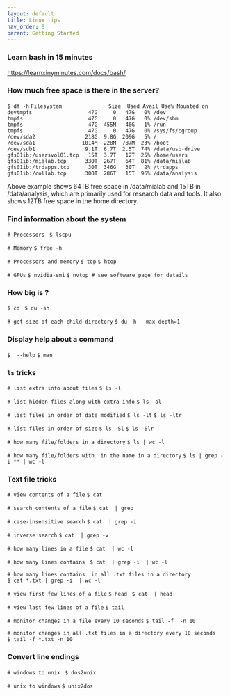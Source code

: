 ```yaml
---
layout: default
title: Linux tips
nav_order: 8
parent: Getting Started
---
```

### Learn bash in 15 minutes

<https://learnxinyminutes.com/docs/bash/>

### How much free space is there in the server?

`$ df -h`
`Filesystem               Size  Used Avail Use% Mounted on`
`devtmpfs                  47G     0   47G   0% /dev`
`tmpfs                     47G     0   47G   0% /dev/shm`
`tmpfs                     47G  455M   46G   1% /run`
`tmpfs                     47G     0   47G   0% /sys/fs/cgroup`
`/dev/sda2                218G  9.8G  209G   5% /`
`/dev/sda1               1014M  228M  787M  23% /boot`
`/dev/sdb1                9.1T  6.7T  2.5T  74% /data/usb-drive`
`gfs01ib:/usersvol01.tcp   15T  3.7T   12T  25% /home/users`
`gfs01ib:/mialab.tcp      330T  267T   64T  81% /data/mialab`
`gfs01ib:/trdapps.tcp      30T  346G   30T   2% /trdapps`
`gfs01ib:/collab.tcp      300T  286T   15T  96% /data/analysis`

Above example shows 64TB free space in /data/mialab and 15TB in
/data/analysis, which are primarily used for research data and tools. It
also shows 12TB free space in the home directory.

### Find information about the system

`# Processors `
`$ lscpu`

`# Memory`
`$ free -h`

`# Processors and memory`
`$ top`
`$ htop`

`# GPUs`
`$ nvidia-smi`
`$ nvtop # see software page for details`

### How big is <some directory>?

`$ cd `<some directory>
`$ du -sh`

`# get size of each child directory`
`$ du -h --max-depth=1`

### Display help about a command

`$ `<command>` --help`
`$ man `<command>

### `ls` tricks

`# list extra info about files`
`$ ls -l`

`# list hidden files along with extra info`
`$ ls -al`

`# list files in order of date modified`
`$ ls -lt`
`$ ls -ltr`

`# list files in order of size`
`$ ls -Sl`
`$ ls -Slr`

`# how many file/folders in a directory`
`$ ls | wc -l`

`# how many file/folders with `<something>` in the name in a directory`
`$ ls | grep -i *`<something>`* | wc -l`

### Text file tricks

`# view contents of a file`
`$ cat `<filename>

`# search contents of a file`
`$ cat `<filename>` | grep `<something>

`# case-insensitive search`
`$ cat `<filename>` | grep -i `<something>

`# inverse search`
`$ cat `<filename>` | grep -v `<something>

`# how many lines in a file`
`$ cat `<filename>` | wc -l`

`# how many lines contains `<something>
`$ cat `<filename>` | grep -i `<something>` | wc -l`

`# how many lines contains `<something>` in all .txt files in a directory`
`$ cat *.txt | grep -i `<something>` | wc -l`

`# view first few lines of a file`
`$ head `<filename>
`$ cat `<filename>` | head`

`# view last few lines of a file`
`$ tail `<filename>

`# monitor changes in a file every 10 seconds`
`$ tail -f `<filename>` -n 10`

`# monitor changes in all .txt files in a directory every 10 seconds`
`$ tail -f *.txt -n 10`

### Convert line endings

`# windows to unix `
`$ dos2unix `<filename>

`# unix to windows`
`$ unix2dos `<filename>